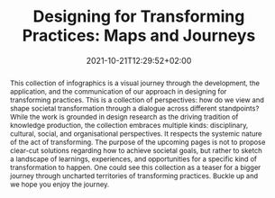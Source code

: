 ---
members: ["PLevy"]
slug: designing-for-transforming-practices-maps-and-journeys
title: "Designing for Transforming Practices: Maps and Journeys"
layout: single
searchFilter: Publication
searchWeight: 8
publitype: book
subsection: book
transformpractices: true
institution:
    heig: 1
    logo: TUe
    short: 'TU/e'
    name: "Eindhoven University of Technology"
    web: "https://www.tue.nl/en/"
    colo: "#c72125"
chaire: false
date: 2021-10-21T12:29:52+02:00
front: true
frontdescription: "Un atlas collaboratif sur les TP"
citation:
    authors:
        1: ["Trotto", "Ambra", "A."]
        2: ["Hummels", "Caroline", "C.C.M."]
        3: ["Levy", "Pierre", "P."]
        4: ["Peeters", "Jeroen", "J.P.A."]
        5: ["van der Veen", "Rosa", "R."]
        6: ["Yoo", "Daisy", "D."]
        7: ["Johansson", "M.", "M."]
        8: ["Smith", "Maarten", "M."]
        9: ["van der Zwan", "Sander", "S."]
    year: 2021
    title: "Designing for Transforming Practices: Maps and Journeys"
    publisher: ["Technische Universiteit Eindhoven", "Eindhoven, the Netherlands"]
reference: "Trotto, A., Hummels, C.C.M., Levy, P., Peeters, J.P.A., van der Veen, R., Yoo, D., Johansson, M., Smith, M.L., & van der Zwan, S. (2021). Designing for Transforming Practices: Maps and Journeys. Eindhoven: Technische Universiteit Eindhoven."
abstract: "This collection of infographics is a visual journey through the development, the application, and the communication of our approach in designing for transforming practices. This is a collection of perspectives: how do we view and shape societal transformation through a dialogue across different standpoints? While the work is grounded in design research as the driving tradition of knowledge production, the collection embraces multiple kinds: disciplinary, cultural, social, and organisational perspectives. It respects the systemic nature of the act of transforming. The purpose of the upcoming pages is not to propose clear-cut solutions regarding how to achieve societal goals, but rather to sketch a landscape of learnings, experiences, and opportunities for a specific kind of transformation to happen. One could see this collection as a teaser for a bigger journey through uncharted territories of transforming practices. Buckle up and we hope you enjoy the journey."
frontphoto: "https://live.staticflickr.com/65535/51755582524_fe0ba516d0.jpg"
frontphotomini: "https://live.staticflickr.com/65535/51755582524_fe0ba516d0_m.jpg"
photogallery:
    image1:
        order: 1
        name: "Cover"
        src: "https://live.staticflickr.com/65535/51755582524_fe0ba516d0_q.jpg"
        img: "https://live.staticflickr.com/65535/51755582524_c0444d4b62_o.jpg"
        link: "https://www.flickr.com/photos/27221668@N05/16322831880/in/album-72157712524917571"
    image2:
        order: 2
        name: "Page 1"
        src: "https://live.staticflickr.com/65535/51755181703_afa60aa1ee_q.jpg"
        img: "https://live.staticflickr.com/65535/51755181703_3c07e78277_o.jpg"
        link: "https://www.flickr.com/photos/27221668@N05/16322831880/in/album-72157712524917571"
    image3:
        order: 3
        name: "Page 2"
        src: "https://live.staticflickr.com/65535/51755810820_a96b9b833a_q.jpg"
        img: "https://live.staticflickr.com/65535/51755810820_d4288c9711_o.jpg"
        link: "https://www.flickr.com/photos/27221668@N05/16322831880/in/album-72157712524917571"
    image4:
        order: 4
        name: "Page 3"
        src: "https://live.staticflickr.com/65535/51755580844_082ecf4102_q.jpg"
        img: "https://live.staticflickr.com/65535/51755580844_becea4e042_o.jpg"
        link: "https://www.flickr.com/photos/27221668@N05/16322831880/in/album-72157712524917571"
link:
    6: ["book", "book", "https://1drv.ms/b/s!AnQx_v88q65QgYKfYHDPnTFHuyVQlXA"]
---
